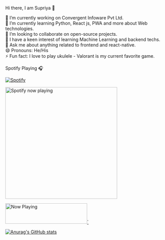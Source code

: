 <!-- @format -->

Hi there, I am Supriya 👋

🔭 I’m currently working on Convergent Infoware Pvt Ltd. <br/>
🌱 I’m currently learning Python, React js, PWA and more about Web technologies.<br/>
👯 I’m looking to collaborate on open-source projects. <br/>
🤔 I have a keen interest of learning Machine Learning and backend techs. <br/>
💬 Ask me about anything related to frontend and react-native. <br/>
😄 Pronouns: He/His <br/>
⚡ Fun fact: I love to play ukulele - Valorant is my current favorite game. <br/>

Spotify Playing 🎧

[![Spotify](https://novatorem-ay2ouevei-supriyago.vercel.app/api/spotify)](https://open.spotify.com/user/4r7g0rxfyb25r4lufve37ydbc)


[<img src="https://novatorem-ay2ouevei-supriyago.vercel.app/api/spotify-playing" alt="Spotify now playing" width="350"/>](https://open.spotify.com/user/4r7g0rxfyb25r4lufve37ydbc)

<a href="https://novatorem-ay2ouevei-supriyago.vercel.app/now-playing?open">
    <img src="https://novatorem-ay2ouevei-supriyago.vercel.app/now-playing" width="256" height="64" alt="Now Playing">`
</a>

[![Anurag's GitHub stats](https://github-readme-stats.vercel.app/api?username=SupriyaGo)](https://github.com/SupriyaGo/github-readme-stats)
